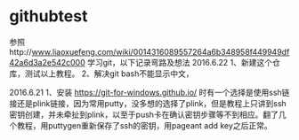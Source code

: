 # githubtest
参照http://www.liaoxuefeng.com/wiki/0014316089557264a6b348958f449949df42a6d3a2e542c000
学习git，以下记录弯路及想法
2016.6.22
1、新建这个仓库，测试以上教程。
2、解决git bash不能显示中文，

2016.6.21
1、安装 https://git-for-windows.github.io/
时有一个选择是使用ssh链接还是plink链接，因为常用putty，没多想的选择了plink，但是教程上只讲到ssh密钥创建，并未牵扯到plink，以至于push卡在确认密钥步骤等不到相应。翻了几个教程，用puttygen重新保存了ssh的密钥，用pageant add key之后正常。


